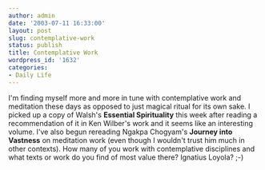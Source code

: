```yaml
---
author: admin
date: '2003-07-11 16:33:00'
layout: post
slug: contemplative-work
status: publish
title: Contemplative Work
wordpress_id: '1632'
categories:
- Daily Life
---
```


I'm finding myself more and more in tune with contemplative work and
meditation these days as opposed to just magical ritual for its own
sake. I picked up a copy of Walsh's **Essential Spirituality** this week
after reading a recommendation of it in Ken Wilber's work and it seems
like an interesting volume. I've also begun rereading Ngakpa Chogyam's
**Journey into Vastness** on meditation work (even though I wouldn't
trust him much in other contexts). How many of you work with
contemplative disciplines and what texts or work do you find of most
value there? Ignatius Loyola? ;-)

